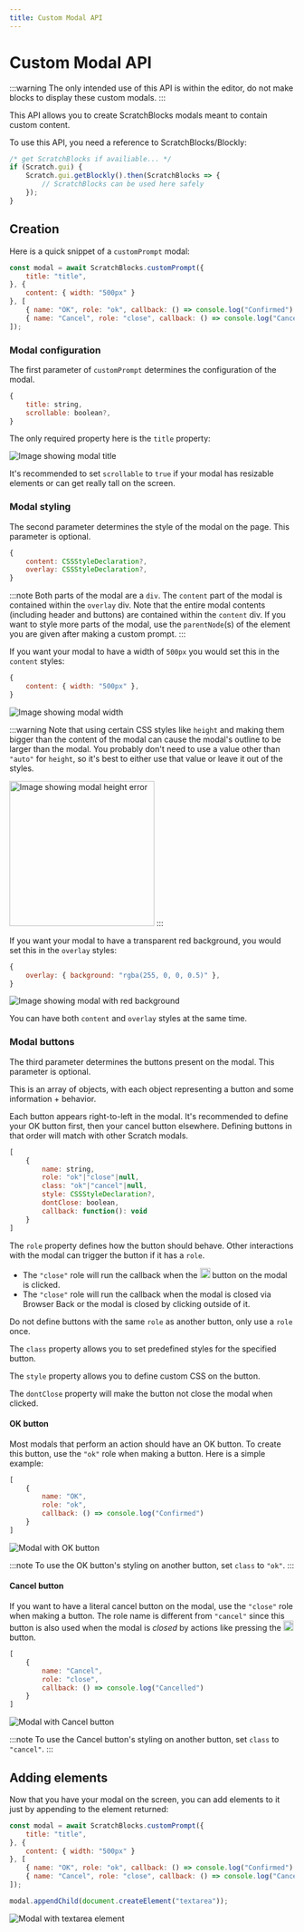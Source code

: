 ```yaml
---
title: Custom Modal API
---
```


# Custom Modal API
:::warning
The only intended use of this API is within the editor, do not make blocks to display these custom modals.
:::

This API allows you to create ScratchBlocks modals meant to contain custom content.

To use this API, you need a reference to ScratchBlocks/Blockly:

```js
/* get ScratchBlocks if availiable... */
if (Scratch.gui) {
    Scratch.gui.getBlockly().then(ScratchBlocks => {
        // ScratchBlocks can be used here safely
    });
}
```

## Creation

Here is a quick snippet of a `customPrompt` modal:

```js
const modal = await ScratchBlocks.customPrompt({
    title: "title",
}, {
    content: { width: "500px" }
}, [
    { name: "OK", role: "ok", callback: () => console.log("Confirmed") },
    { name: "Cancel", role: "close", callback: () => console.log("Cancelled") }
]);
```

### Modal configuration

The first parameter of `customPrompt` determines the configuration of the modal.

```js
{
    title: string,
    scrollable: boolean?,
}
```

The only required property here is the `title` property:

<img src="/img/docimages/custommodal_title.png" alt="Image showing modal title"></img>

It's recommended to set `scrollable` to `true` if your modal has resizable elements or can get really tall on the screen.

### Modal styling

The second parameter determines the style of the modal on the page. This parameter is optional.

```js
{
    content: CSSStyleDeclaration?,
    overlay: CSSStyleDeclaration?,
}
```

:::note
Both parts of the modal are a `div`. The `content` part of the modal is contained within the `overlay` div. Note that the entire modal contents (including header and buttons) are contained within the `content` div. If you want to style more parts of the modal, use the `parentNode`(s) of the element you are given after making a custom prompt.
:::

If you want your modal to have a width of `500px` you would set this in the `content` styles:

```js
{
    content: { width: "500px" },
}
```
<img src="/img/docimages/custommodal_width.png" alt="Image showing modal width"></img>

:::warning
Note that using certain CSS styles like `height` and making them bigger than the content of the modal can cause the modal's outline to be larger than the modal.
You probably don't need to use a value other than `"auto"` for `height`, so it's best to either use that value or leave it out of the styles.

<img src="/img/docimages/custommodal_height_warning.png" height="256px" alt="Image showing modal height error"></img>
:::

If you want your modal to have a transparent red background, you would set this in the `overlay` styles:

```js
{
    overlay: { background: "rgba(255, 0, 0, 0.5)" },
}
```
<img src="/img/docimages/custommodal_redbackground.png" alt="Image showing modal with red background"></img>

You can have both `content` and `overlay` styles at the same time.

### Modal buttons

The third parameter determines the buttons present on the modal. This parameter is optional.

This is an array of objects, with each object representing a button and some information + behavior.

Each button appears right-to-left in the modal. It's recommended to define your OK button first, then your cancel button elsewhere.
Defining buttons in that order will match with other Scratch modals.

```js
[
    {
        name: string,
        role: "ok"|"close"|null,
        class: "ok"|"cancel"|null,
        style: CSSStyleDeclaration?,
        dontClose: boolean,
        callback: function(): void
    }
]
```

The `role` property defines how the button should behave. Other interactions with the modal can trigger the button if it has a `role`.
- The `"close"` role will run the callback when the <img src="https://penguinmod.com/dismiss.svg" height="18px" alt="X"></img> button on the modal is clicked.
- The `"close"` role will run the callback when the modal is closed via Browser Back or the modal is closed by clicking outside of it.

Do not define buttons with the same `role` as another button, only use a `role` once.

The `class` property allows you to set predefined styles for the specified button.

The `style` property allows you to define custom CSS on the button.

The `dontClose` property will make the button not close the modal when clicked.

#### OK button
Most modals that perform an action should have an OK button. To create this button, use the `"ok"` role when making a button.
Here is a simple example:

```js
[
    {
        name: "OK",
        role: "ok",
        callback: () => console.log("Confirmed")
    }
]
```
<img src="/img/docimages/custommodal_ok.png" alt="Modal with OK button"></img>

:::note
To use the OK button's styling on another button, set `class` to `"ok"`.
:::

#### Cancel button
If you want to have a literal cancel button on the modal, use the `"close"` role when making a button. The role name is different from `"cancel"` since this button is also used when the modal is *closed* by actions like pressing the <img src="https://penguinmod.com/dismiss.svg" height="18px" alt="X"></img> button.

```js
[
    {
        name: "Cancel",
        role: "close",
        callback: () => console.log("Cancelled")
    }
]
```
<img src="/img/docimages/custommodal_cancel.png" alt="Modal with Cancel button"></img>

:::note
To use the Cancel button's styling on another button, set `class` to `"cancel"`.
:::

## Adding elements

Now that you have your modal on the screen, you can add elements to it just by appending to the element returned:

```js
const modal = await ScratchBlocks.customPrompt({
    title: "title",
}, {
    content: { width: "500px" }
}, [
    { name: "OK", role: "ok", callback: () => console.log("Confirmed") },
    { name: "Cancel", role: "close", callback: () => console.log("Cancelled") }
]);

modal.appendChild(document.createElement("textarea"));
```

<img src="/img/docimages/custommodal_elements.png" alt="Modal with textarea element"></img>

